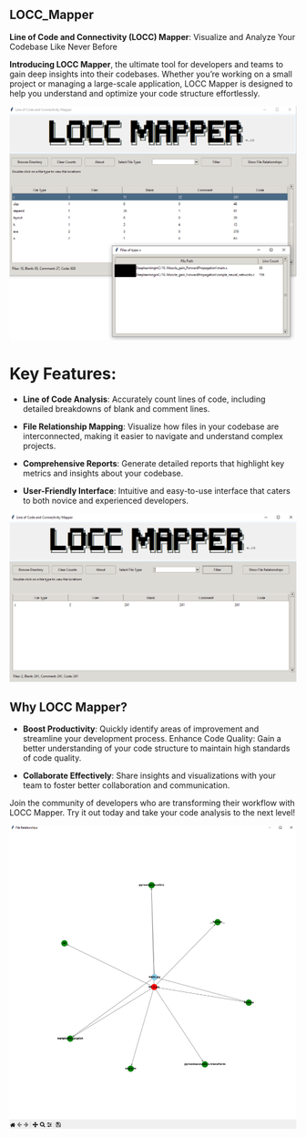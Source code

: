 ## LOCC_Mapper
**Line of Code and Connectivity (LOCC) Mapper**: Visualize and Analyze Your Codebase Like Never Before

**Introducing LOCC Mapper**, the ultimate tool for developers and teams to gain deep insights into their codebases. Whether you’re working on a small project or managing a large-scale application, LOCC Mapper is designed to help you understand and optimize your code structure effortlessly.

![GUI](https://github.com/irtiq7/LOCC_Mapper/blob/main/image/GUI.png)

# Key Features:
* **Line of Code Analysis**: Accurately count lines of code, including detailed breakdowns of blank and comment lines.

* **File Relationship Mapping**: Visualize how files in your codebase are interconnected, making it easier to navigate and understand complex projects.

* **Comprehensive Reports**: Generate detailed reports that highlight key metrics and insights about your codebase.

* **User-Friendly Interface**: Intuitive and easy-to-use interface that caters to both novice and experienced developers.

![Filtering file-path](https://github.com/irtiq7/LOCC_Mapper/blob/main/image/filter.png)

## Why LOCC Mapper?
* **Boost Productivity**: Quickly identify areas of improvement and streamline your development process.
Enhance Code Quality: Gain a better understanding of your code structure to maintain high standards of code quality.

* **Collaborate Effectively**: Share insights and visualizations with your team to foster better collaboration and communication.

Join the community of developers who are transforming their workflow with LOCC Mapper. Try it out today and take your code analysis to the next level!

![Filtering file-path](https://github.com/irtiq7/LOCC_Mapper/blob/main/image/file_relationship.png)
